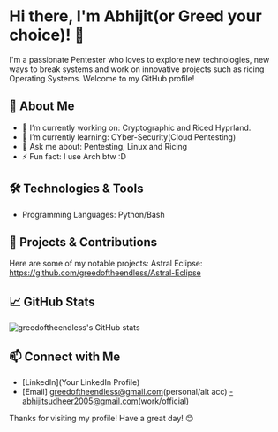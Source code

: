 # Hi there, I'm Abhijit(or Greed your choice)! 👋

I'm a passionate Pentester who loves to explore new technologies, new ways to break systems and work on innovative projects such as ricing Operating Systems. Welcome to my GitHub profile!

## 🚀 About Me

- 🔭 I’m currently working on: Cryptographic and Riced Hyprland.
- 🌱 I’m currently learning: CYber-Security(Cloud Pentesting)
- 💬 Ask me about: Pentesting, Linux and Ricing 
- ⚡ Fun fact: I use Arch btw :D

## 🛠️ Technologies & Tools

- Programming Languages: Python/Bash

## 🌟 Projects & Contributions

Here are some of my notable projects:
Astral Eclipse: https://github.com/greedoftheendless/Astral-Eclipse

## 📈 GitHub Stats

![greedoftheendless's GitHub stats](https://github-readme-stats.vercel.app/api?username=greedoftheendless&show_icons=true&theme=radical)

## 📫 Connect with Me

- [LinkedIn](Your LinkedIn Profile)
- [Email] greedoftheendless@gmail.com(personal/alt acc)
          -abhijitsudheer2005@gmail.com(work/official)

Thanks for visiting my profile! Have a great day! 😊
